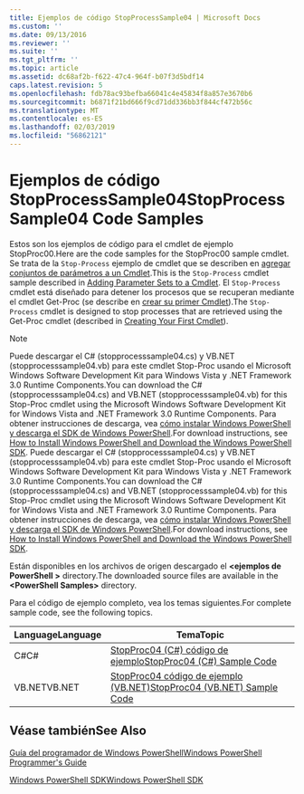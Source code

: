 ```yaml
---
title: Ejemplos de código StopProcessSample04 | Microsoft Docs
ms.custom: ''
ms.date: 09/13/2016
ms.reviewer: ''
ms.suite: ''
ms.tgt_pltfrm: ''
ms.topic: article
ms.assetid: dc68af2b-f622-47c4-964f-b07f3d5bdf14
caps.latest.revision: 5
ms.openlocfilehash: fdb78ac93befba66041c4e45834f8a857e3670b6
ms.sourcegitcommit: b6871f21bd666f9cd71dd336bb3f844cf472b56c
ms.translationtype: MT
ms.contentlocale: es-ES
ms.lasthandoff: 02/03/2019
ms.locfileid: "56862121"
---
```

# <a name="stopprocesssample04-code-samples"></a><span data-ttu-id="713b3-102">Ejemplos de código StopProcessSample04</span><span class="sxs-lookup"><span data-stu-id="713b3-102">StopProcessSample04 Code Samples</span></span>

<span data-ttu-id="713b3-103">Estos son los ejemplos de código para el cmdlet de ejemplo StopProc00.</span><span class="sxs-lookup"><span data-stu-id="713b3-103">Here are the code samples for the StopProc00 sample cmdlet.</span></span> <span data-ttu-id="713b3-104">Se trata de la `Stop-Process` ejemplo de cmdlet que se describen en [agregar conjuntos de parámetros a un Cmdlet](../cmdlet/adding-parameter-sets-to-a-cmdlet.md).</span><span class="sxs-lookup"><span data-stu-id="713b3-104">This is the `Stop-Process` cmdlet sample described in [Adding Parameter Sets to a Cmdlet](../cmdlet/adding-parameter-sets-to-a-cmdlet.md).</span></span> <span data-ttu-id="713b3-105">El `Stop-Process` cmdlet está diseñado para detener los procesos que se recuperan mediante el cmdlet Get-Proc (se describe en [crear su primer Cmdlet](../cmdlet/creating-a-cmdlet-without-parameters.md)).</span><span class="sxs-lookup"><span data-stu-id="713b3-105">The `Stop-Process` cmdlet is designed to stop processes that are retrieved using the Get-Proc cmdlet (described in [Creating Your First Cmdlet](../cmdlet/creating-a-cmdlet-without-parameters.md)).</span></span>

> [!NOTE]
> <span data-ttu-id="713b3-106">Puede descargar el C# (stopprocesssample04.cs) y VB.NET (stopprocesssample04.vb) para este cmdlet Stop-Proc usando el Microsoft Windows Software Development Kit para Windows Vista y .NET Framework 3.0 Runtime Components.</span><span class="sxs-lookup"><span data-stu-id="713b3-106">You can download the C# (stopprocesssample04.cs) and VB.NET (stopprocesssample04.vb) for this Stop-Proc cmdlet using the Microsoft Windows Software Development Kit for Windows Vista and .NET Framework 3.0 Runtime Components.</span></span> <span data-ttu-id="713b3-107">Para obtener instrucciones de descarga, vea [cómo instalar Windows PowerShell y descarga el SDK de Windows PowerShell](/powershell/developer/installing-the-windows-powershell-sdk).</span><span class="sxs-lookup"><span data-stu-id="713b3-107">For download instructions, see [How to Install Windows PowerShell and Download the Windows PowerShell SDK](/powershell/developer/installing-the-windows-powershell-sdk).</span></span>
> <span data-ttu-id="713b3-108">Puede descargar el C# (stopprocesssample04.cs) y VB.NET (stopprocesssample04.vb) para este cmdlet Stop-Proc usando el Microsoft Windows Software Development Kit para Windows Vista y .NET Framework 3.0 Runtime Components.</span><span class="sxs-lookup"><span data-stu-id="713b3-108">You can download the C# (stopprocesssample04.cs) and VB.NET (stopprocesssample04.vb) for this Stop-Proc cmdlet using the Microsoft Windows Software Development Kit for Windows Vista and .NET Framework 3.0 Runtime Components.</span></span> <span data-ttu-id="713b3-109">Para obtener instrucciones de descarga, vea [cómo instalar Windows PowerShell y descarga el SDK de Windows PowerShell](/powershell/developer/installing-the-windows-powershell-sdk).</span><span class="sxs-lookup"><span data-stu-id="713b3-109">For download instructions, see [How to Install Windows PowerShell and Download the Windows PowerShell SDK](/powershell/developer/installing-the-windows-powershell-sdk).</span></span>
>
> <span data-ttu-id="713b3-110">Están disponibles en los archivos de origen descargado el  **\<ejemplos de PowerShell >** directory.</span><span class="sxs-lookup"><span data-stu-id="713b3-110">The downloaded source files are available in the **\<PowerShell Samples>** directory.</span></span>

<span data-ttu-id="713b3-111">Para el código de ejemplo completo, vea los temas siguientes.</span><span class="sxs-lookup"><span data-stu-id="713b3-111">For complete sample code, see the following topics.</span></span>

|<span data-ttu-id="713b3-112">Language</span><span class="sxs-lookup"><span data-stu-id="713b3-112">Language</span></span>|<span data-ttu-id="713b3-113">Tema</span><span class="sxs-lookup"><span data-stu-id="713b3-113">Topic</span></span>|
|--------------|-----------|
|<span data-ttu-id="713b3-114">C#</span><span class="sxs-lookup"><span data-stu-id="713b3-114">C#</span></span>|[<span data-ttu-id="713b3-115">StopProc04 (C#) código de ejemplo</span><span class="sxs-lookup"><span data-stu-id="713b3-115">StopProc04 (C#) Sample Code</span></span>](./stopprocesssample04-csharp-sample-code.md)|
|<span data-ttu-id="713b3-116">VB.NET</span><span class="sxs-lookup"><span data-stu-id="713b3-116">VB.NET</span></span>|[<span data-ttu-id="713b3-117">StopProc04 código de ejemplo (VB.NET)</span><span class="sxs-lookup"><span data-stu-id="713b3-117">StopProc04 (VB.NET) Sample Code</span></span>](./stopprocesssample04-vb-net-sample-code.md)|

## <a name="see-also"></a><span data-ttu-id="713b3-118">Véase también</span><span class="sxs-lookup"><span data-stu-id="713b3-118">See Also</span></span>

[<span data-ttu-id="713b3-119">Guía del programador de Windows PowerShell</span><span class="sxs-lookup"><span data-stu-id="713b3-119">Windows PowerShell Programmer's Guide</span></span>](./windows-powershell-programmer-s-guide.md)

[<span data-ttu-id="713b3-120">Windows PowerShell SDK</span><span class="sxs-lookup"><span data-stu-id="713b3-120">Windows PowerShell SDK</span></span>](../windows-powershell-reference.md)